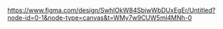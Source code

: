 https://www.figma.com/design/SwhIOkW84SbjwWbDUxEgEr/Untitled?node-id=0-1&node-type=canvas&t=WMy7w9CUW5ml4MNh-0
